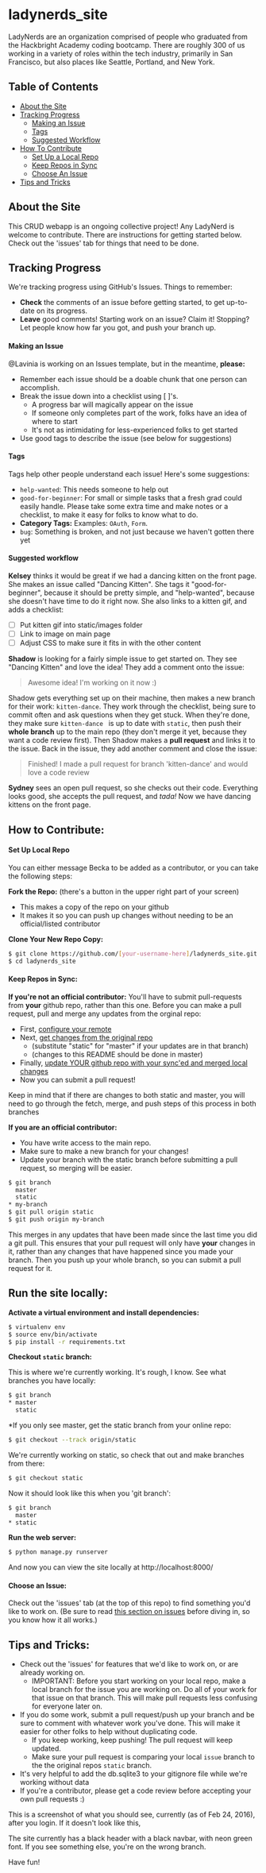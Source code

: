 # ladynerds_site

LadyNerds are an organization comprised of people who graduated from the Hackbright Academy coding bootcamp.  There are roughly 300 of us working in a variety of roles within the tech industry, primarily in San Francisco, but also places like Seattle, Portland, and New York. 

## Table of Contents
- [About the Site](https://github.com/beckastar/ladynerds_site#about-the-site)
- [Tracking Progress](https://github.com/beckastar/ladynerds_site#tracking-progress)
    - [Making an Issue](https://github.com/beckastar/ladynerds_site#making-an-issue)
    - [Tags](https://github.com/beckastar/ladynerds_site#tags)
    - [Suggested Workflow](https://github.com/beckastar/ladynerds_site#suggested-workflow)
- [How To Contribute](https://github.com/beckastar/ladynerds_site#how-to-contribute)
    - [Set Up a Local Repo](https://github.com/beckastar/ladynerds_site#set-up-a-local-repo)
    - [Keep Repos in Sync](https://github.com/beckastar/ladynerds_site#keep-repos-in-sync)
    - [Choose An Issue](https://github.com/beckastar/ladynerds_site#choose-an-issue)
- [Tips and Tricks](https://github.com/beckastar/ladynerds_site#tips-and-tricks)

## About the Site
This CRUD webapp is an ongoing collective project! Any LadyNerd is welcome to contribute. There are instructions for getting started below. Check out the 'issues' tab for things that need to be done.

## Tracking Progress
We're tracking progress using GitHub's Issues. 
Things to remember:
- **Check** the comments of an issue before getting started, to get up-to-date on its progress.
- **Leave** good comments! Starting work on an issue? Claim it! Stopping? Let people know how far you got, and push your branch up.
    
#### Making an Issue
@Lavinia is working on an Issues template, but in the meantime,
**please:**
- Remember each issue should be a doable chunk that one person can accomplish.
- Break the issue down into a checklist using [  ]'s.
    * A progress bar will magically appear on the issue
    * If someone only completes part of the work, folks have an idea of where to start
    * It's not as intimidating for less-experienced folks to get started
- Use good tags to describe the issue (see below for suggestions)

#### Tags
Tags help other people understand each issue! Here's some suggestions:
- `help-wanted`: This needs someone to help out
- `good-for-beginner`: For small or simple tasks that a fresh grad could easily handle. Please take some extra time and make notes or a checklist, to make it easy for folks to know what to do.
- **Category Tags:** Examples: `OAuth`, `Form`.
- `bug`: Something is broken, and not just because we haven't gotten there yet

#### Suggested workflow
**Kelsey** thinks it would be great if we had a dancing kitten on the front page. She makes an issue called "Dancing Kitten". She tags it "good-for-beginner", because it should be pretty simple, and  "help-wanted", because she doesn't have time to do it right now. She also links to a kitten gif, and adds a checklist:
- [ ] Put kitten gif into static/images folder
- [ ] Link to image on main page
- [ ] Adjust CSS to make sure it fits in with the other content

**Shadow** is looking for a fairly simple issue to get started on. They see "Dancing Kitten" and love the idea! They add a comment onto the issue:
> Awesome idea! I'm working on it now :)

Shadow gets everything set up on their machine, then makes a new branch for their work: `kitten-dance`. They work through the checklist, being sure to commit often and ask questions when they get stuck. When they're done, they make sure `kitten-dance ` is up to date with `static`, then push their **whole branch** up to the main repo (they don't merge it yet, because they want a code review first). Then Shadow makes a **pull request** and links it to the issue. Back in the issue, they add another comment and close the issue:
> Finished! I made a pull request for branch 'kitten-dance' and would love a code review

**Sydney** sees an open pull request, so she checks out their code. Everything looks good, she accepts the pull request, and *tada!* Now we have dancing kittens on the front page.

## How to Contribute:
#### Set Up Local Repo
You can either message Becka to be added as a contributor, or you can take the following steps:

**Fork the Repo:** (there's a button in the upper right part of your screen)
- This makes a copy of the repo on your github
- It makes it so you can push up changes without needing to be an official/listed contributor

**Clone Your New Repo Copy:**
```sh
$ git clone https://github.com/[your-username-here]/ladynerds_site.git ladynerds_site
$ cd ladynerds_site
```

#### Keep Repos in Sync:
**If you're not an official contributor:**
You'll have to submit pull-requests from **your** github repo, rather than this one.
Before you can make a pull request, pull and merge any updates from the orginal repo:
* First, [configure your remote](https://help.github.com/articles/configuring-a-remote-for-a-fork/)
* Next, [get changes from the original repo](https://help.github.com/articles/syncing-a-fork/)
    * (substitute "static" for "master" if your updates are in that branch)
    * (changes to this README should be done in master)
* Finally, [update YOUR github repo with your sync'ed and merged local changes](https://help.github.com/articles/pushing-to-a-remote/)
* Now you can submit a pull request!

Keep in mind that if there are changes to both static and master, you will need to go through the fetch, merge, and push steps of this process in both branches

**If you are an official contributor:**
- You have write access to the main repo. 
- Make sure to make a new branch for your changes!
- Update your branch with the static branch before submitting a pull request, so merging will be easier.

```sh
$ git branch
  master
  static
* my-branch
$ git pull origin static
$ git push origin my-branch
```

This merges in any updates that have been made since the last time you did a git pull. This ensures that your pull request will only have **your** changes in it, rather than any changes that have happened since you made your branch. Then you push up your whole branch, so you can submit a pull request for it.

## Run the site locally:

**Activate a virtual environment and install dependencies:**
```sh
$ virtualenv env
$ source env/bin/activate
$ pip install -r requirements.txt
```

**Checkout `static` branch:**

This is where we're currently working. It's rough, I know. See what branches you have locally:
```sh
$ git branch
* master
  static
```

*If you only see master, get the static branch from your online repo:
```sh
$ git checkout --track origin/static
```

We're currently working on static, so check that out and make branches from there:
```sh
$ git checkout static
```

Now it should look like this when you 'git branch':
```sh
$ git branch
  master
* static
```

**Run the web server:**

```sh
$ python manage.py runserver
```
And now you can view the site locally at http://localhost:8000/

#### Choose an Issue:
Check out the 'issues' tab (at the top of this repo) to find something you'd like to work on. (Be sure to read [this section on issues](https://github.com/beckastar/ladynerds_site#tracking-progress) before diving in, so you know how it all works.)


## Tips and Tricks:

- Check out the 'issues' for features that we'd like to work on, or are already working on.
    - IMPORTANT: Before you start working on your local repo, make a local branch for the issue
    you are working on.  Do all of your work for that issue on that branch.  This will make pull
    requests less confusing for everyone later on.
- If you do some work, submit a pull request/push up your branch and be sure to comment with whatever work you've done. 
This will make it easier for other folks to help without duplicating code.
    - If you keep working, keep pushing! The pull request will keep updated.
    - Make sure your pull request is comparing your local `issue` branch to the the original 
    repos `static` branch.
- It's very helpful to add the db.sqlite3 to your gitignore file while we're working without data 
- If you're a contributor, please get a code review before accepting your own pull requests :)

This is a screenshot of what you should see, currently (as of Feb 24, 2016), after you login. If it doesn't look like this, 

The site currently has a black header with a black navbar, with neon green font. If you see something else, you're on the wrong branch. 


Have fun!


